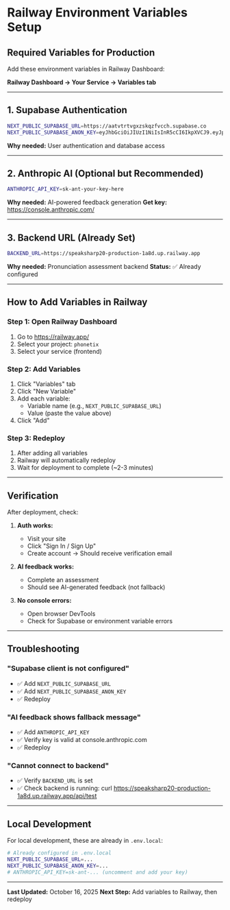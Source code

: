 # Railway Environment Variables Setup

## Required Variables for Production

Add these environment variables in Railway Dashboard:

**Railway Dashboard → Your Service → Variables tab**

---

## 1. Supabase Authentication

```bash
NEXT_PUBLIC_SUPABASE_URL=https://aatvtrtvgxzskqzfvcch.supabase.co
NEXT_PUBLIC_SUPABASE_ANON_KEY=eyJhbGciOiJIUzI1NiIsInR5cCI6IkpXVCJ9.eyJpc3MiOiJzdXBhYmFzZSIsInJlZiI6ImFhdHZ0cnR2Z3h6c2txemZ2Y2NoIiwicm9sZSI6ImFub24iLCJpYXQiOjE3NTcyNzk0NTIsImV4cCI6MjA3Mjg1NTQ1Mn0.BA3mfpoPydNppsHS1zcCsRn_026XK4HlwUo1VB-_caU
```

**Why needed:** User authentication and database access

---

## 2. Anthropic AI (Optional but Recommended)

```bash
ANTHROPIC_API_KEY=sk-ant-your-key-here
```

**Why needed:** AI-powered feedback generation
**Get key:** https://console.anthropic.com/

---

## 3. Backend URL (Already Set)

```bash
BACKEND_URL=https://speaksharp20-production-1a8d.up.railway.app
```

**Why needed:** Pronunciation assessment backend
**Status:** ✅ Already configured

---

## How to Add Variables in Railway

### Step 1: Open Railway Dashboard
1. Go to https://railway.app/
2. Select your project: `phonetix`
3. Select your service (frontend)

### Step 2: Add Variables
1. Click "Variables" tab
2. Click "New Variable"
3. Add each variable:
   - Variable name (e.g., `NEXT_PUBLIC_SUPABASE_URL`)
   - Value (paste the value above)
4. Click "Add"

### Step 3: Redeploy
1. After adding all variables
2. Railway will automatically redeploy
3. Wait for deployment to complete (~2-3 minutes)

---

## Verification

After deployment, check:

1. **Auth works:**
   - Visit your site
   - Click "Sign In / Sign Up"
   - Create account → Should receive verification email

2. **AI feedback works:**
   - Complete an assessment
   - Should see AI-generated feedback (not fallback)

3. **No console errors:**
   - Open browser DevTools
   - Check for Supabase or environment variable errors

---

## Troubleshooting

### "Supabase client is not configured"
- ✅ Add `NEXT_PUBLIC_SUPABASE_URL`
- ✅ Add `NEXT_PUBLIC_SUPABASE_ANON_KEY`
- ✅ Redeploy

### "AI feedback shows fallback message"
- ✅ Add `ANTHROPIC_API_KEY`
- ✅ Verify key is valid at console.anthropic.com
- ✅ Redeploy

### "Cannot connect to backend"
- ✅ Verify `BACKEND_URL` is set
- ✅ Check backend is running: curl https://speaksharp20-production-1a8d.up.railway.app/api/test

---

## Local Development

For local development, these are already in `.env.local`:

```bash
# Already configured in .env.local
NEXT_PUBLIC_SUPABASE_URL=...
NEXT_PUBLIC_SUPABASE_ANON_KEY=...
# ANTHROPIC_API_KEY=sk-ant-... (uncomment and add your key)
```

---

**Last Updated:** October 16, 2025
**Next Step:** Add variables to Railway, then redeploy

